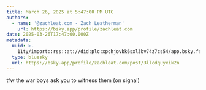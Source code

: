 ```yaml
---
title: March 26, 2025 at 5:47:00 PM UTC
authors:
  - name: '@zachleat.com - Zach Leatherman'
    url: https://bsky.app/profile/zachleat.com
date: 2025-03-26T17:47:00.000Z
metadata:
  uuid: >-
    11ty/import::rss::at://did:plc:xpchjovbk6sxl3bv74z7cs54/app.bsky.feed.post/3llcdquyxik2n
  type: bluesky
  url: https://bsky.app/profile/zachleat.com/post/3llcdquyxik2n
---
```

tfw the war boys ask you to witness them (on signal)
